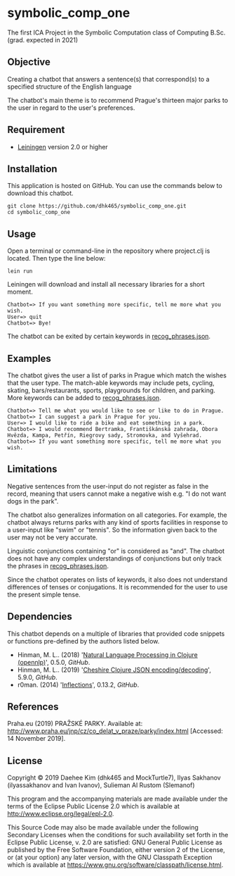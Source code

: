 # symbolic_comp_one

The first ICA Project in the Symbolic Computation class of Computing B.Sc.
(grad. expected in 2021)


## Objective

Creating a chatbot that answers a sentence(s) that correspond(s) to a specified
structure of the English language

The chatbot's main theme is to recommend Prague's thirteen major parks to the
user in regard to the user's preferences.


## Requirement

* [Leiningen](https://leiningen.org/) version 2.0 or higher


## Installation

This application is hosted on GitHub. You can use the commands below to
download this chatbot.
```
git clone https://github.com/dhk465/symbolic_comp_one.git
cd symbolic_comp_one
```


## Usage

Open a terminal or command-line in the repository where project.clj is located.
Then type the line below:
```
lein run
```
Leiningen will download and install all necessary libraries for a short moment.

```
Chatbot=> If you want something more specific, tell me more what you wish.
User=> quit
Chatbot=> Bye!
```
The chatbot can be exited by certain keywords in [recog_phrases.json](https://github.com/dhk465/symbolic_comp_one/blob/master/src/ica/recog_phrases.json).


## Examples

The chatbot gives the user a list of parks in Prague which match the wishes
that the user type.
The match-able keywords may include pets, cycling, skating, bars/restaurants,
sports, playgrounds for children, and parking.
More keywords can be added to [recog_phrases.json](https://github.com/dhk465/symbolic_comp_one/blob/master/src/ica/recog_phrases.json).
```
Chatbot=> Tell me what you would like to see or like to do in Prague.
Chatbot=> I can suggest a park in Prague for you.
User=> I would like to ride a bike and eat something in a park.
Chatbot=> I would recommend Bertramka, Františkánská zahrada, Obora Hvězda, Kampa, Petřín, Riegrovy sady, Stromovka, and Vyšehrad.
Chatbot=> If you want something more specific, tell me more what you wish.
```


## Limitations

Negative sentences from the user-input do not register as false in the record,
meaning that users cannot make a negative wish
e.g. "I do not want dogs in the park".

The chatbot also generalizes information on all categories. For example,
the chatbot always returns parks with any kind of sports facilities in response
to a user-input like "swim" or "tennis". So the information given back to the
user may not be very accurate.

Linguistic conjunctions containing "or" is considered as "and".
The chatbot does not have any complex understandings of conjunctions
but only track the phrases in [recog_phrases.json](https://github.com/dhk465/symbolic_comp_one/blob/master/src/ica/recog_phrases.json).

Since the chatbot operates on lists of keywords, it also does not understand
differences of tenses or conjugations. It is recommended for the user to use
the present simple tense.


## Dependencies

This chatbot depends on a multiple of libraries that provided code snippets
or functions pre-defined by the authors listed below.

* Hinman, M. L.. (2018) '[Natural Language Processing in Clojure (opennlp)](https://github.com/dakrone/clojure-opennlp)', 0.5.0, _GitHub_.
* Hinman, M. L.. (2019) '[Cheshire Clojure JSON encoding/decoding](https://github.com/dakrone/cheshire)', 5.9.0, _GitHub_.
* r0man. (2014) '[Inflections](https://github.com/r0man/inflections-clj)', 0.13.2, _GitHub_.


## References

Praha.eu (2019) PRAŽSKÉ PARKY. Available at: http://www.praha.eu/jnp/cz/co_delat_v_praze/parky/index.html [Accessed: 14 November 2019].


## License

Copyright © 2019 Daehee Kim (dhk465 and MockTurtle7), Ilyas Sakhanov (ilyassakhanov and Ivan Ivanov), Sulieman Al Rustom (Slemanof)

This program and the accompanying materials are made available under the
terms of the Eclipse Public License 2.0 which is available at
http://www.eclipse.org/legal/epl-2.0.

This Source Code may also be made available under the following Secondary
Licenses when the conditions for such availability set forth in the Eclipse
Public License, v. 2.0 are satisfied: GNU General Public License as published by
the Free Software Foundation, either version 2 of the License, or (at your
option) any later version, with the GNU Classpath Exception which is available
at https://www.gnu.org/software/classpath/license.html.
